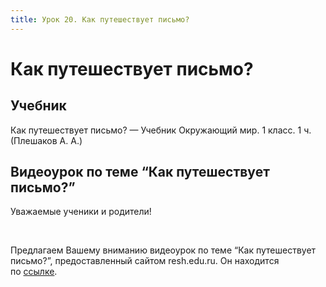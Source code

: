 ```yaml
---
title: Урок 20. Как путешествует письмо?
---
```


# Как путешествует письмо?

## Учебник

Как путешествует письмо? — Учебник Окружающий мир. 1 класс. 1 ч. (Плешаков А. А.)

## Видеоурок по теме “Как путешествует письмо?”

<p>Уважаемые ученики и родители!</p>
<p>&nbsp;</p>
<p>Предлагаем Вашему вниманию видеоурок по теме &ldquo;Как путешествует письмо?&rdquo;, предоставленный сайтом resh.edu.ru. Он находится по&nbsp;<a href="https://resh.edu.ru/subject/lesson/5541/main/168835/">ссылке</a>.</p>